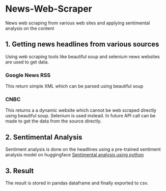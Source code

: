 # News-Web-Scraper
News web scraping from various web sites and applying sentimental analysis on the content

## 1. Getting news headlines from various sources
Using web scraping tools like beautiful soup and selenium news websites are used to get data.

### Google News RSS
This return simple XML which can be parsed using beautiful soup

### CNBC 
This returns a a dynamic website which cannot be web scraped directly using beautiful soup. Selenium is used instead. In future API call can be made to get the data from the source directly.

## 2. Sentimental Analysis
Sentiment analysis is done on the headlines using a pre-trained sentiment analysis model on huggingface [Sentimental analysis using python](https://huggingface.co/blog/sentiment-analysis-python)

## 3. Result
The result is stored in pandas dataframe and finally exported to csv.
